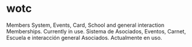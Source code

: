 # wotc
Members System, Events, Card, School and general interaction Memberships. Currently in use.
Sistema de Asociados, Eventos, Carnet, Escuela e interacción general Asociados. Actualmente en uso.
